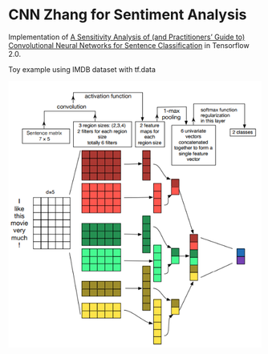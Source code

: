 # CNN Zhang for Sentiment Analysis

Implementation of [A Sensitivity Analysis of (and Practitioners’ Guide to) Convolutional Neural Networks for Sentence Classification](https://arxiv.org/pdf/1510.03820.pdf) in Tensorflow 2.0.

Toy example using IMDB dataset with tf.data

![Model](./model.png)